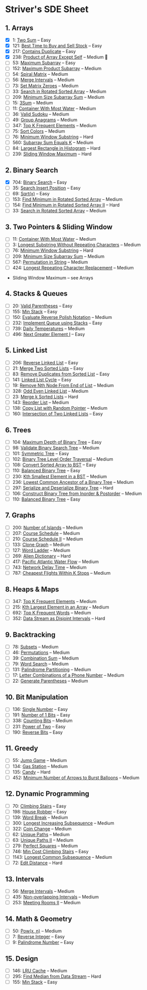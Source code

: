# Striver's SDE Sheet

## 1. Arrays

- [x] 1: [Two Sum](https://leetcode.com/problems/two-sum/) – Easy
- [x] 121: [Best Time to Buy and Sell Stock](https://leetcode.com/problems/best-time-to-buy-and-sell-stock/) – Easy
- [x] 217: [Contains Duplicate](https://leetcode.com/problems/contains-duplicate/) – Easy
- [x] 238: [Product of Array Except Self](https://leetcode.com/problems/product-of-array-except-self/) – Medium 🔴
- [ ] 53: [Maximum Subarray](https://leetcode.com/problems/maximum-subarray/) – Easy
- [ ] 152: [Maximum Product Subarray](https://leetcode.com/problems/maximum-product-subarray/) – Medium
- [ ] 54: [Spiral Matrix](https://leetcode.com/problems/spiral-matrix/) – Medium
- [ ] 56: [Merge Intervals](https://leetcode.com/problems/merge-intervals/) – Medium
- [ ] 73: [Set Matrix Zeroes](https://leetcode.com/problems/set-matrix-zeroes/) – Medium
- [ ] 33: [Search in Rotated Sorted Array](https://leetcode.com/problems/search-in-rotated-sorted-array/) – Medium
- [ ] 209: [Minimum Size Subarray Sum](https://leetcode.com/problems/minimum-size-subarray-sum/) – Medium
- [ ] 15: [3Sum](https://leetcode.com/problems/3sum/) – Medium
- [ ] 11: [Container With Most Water](https://leetcode.com/problems/container-with-most-water/) – Medium
- [ ] 36: [Valid Sudoku](https://leetcode.com/problems/valid-sudoku/) – Medium
- [ ] 49: [Group Anagrams](https://leetcode.com/problems/group-anagrams/) – Medium
- [ ] 347: [Top K Frequent Elements](https://leetcode.com/problems/top-k-frequent-elements/) – Medium
- [ ] 75: [Sort Colors](https://leetcode.com/problems/sort-colors/) – Medium
- [ ] 76: [Minimum Window Substring](https://leetcode.com/problems/minimum-window-substring/) – Hard
- [ ] 560: [Subarray Sum Equals K](https://leetcode.com/problems/subarray-sum-equals-k/) – Medium
- [ ] 84: [Largest Rectangle in Histogram](https://leetcode.com/problems/largest-rectangle-in-histogram/) – Hard
- [ ] 239: [Sliding Window Maximum](https://leetcode.com/problems/sliding-window-maximum/) – Hard

## 2. Binary Search

- [x] 704: [Binary Search](https://leetcode.com/problems/binary-search/) – Easy
- [ ] 35: [Search Insert Position](https://leetcode.com/problems/search-insert-position/) – Easy
- [ ] 69: [Sqrt(x)](https://leetcode.com/problems/sqrtx/) – Easy
- [ ] 153: [Find Minimum in Rotated Sorted Array](https://leetcode.com/problems/find-minimum-in-rotated-sorted-array/) – Medium
- [ ] 154: [Find Minimum in Rotated Sorted Array II](https://leetcode.com/problems/find-minimum-in-rotated-sorted-array-ii/) – Hard
- [ ] 33: [Search in Rotated Sorted Array](https://leetcode.com/problems/search-in-rotated-sorted-array/) – Medium

## 3. Two Pointers & Sliding Window

- [ ] 11: [Container With Most Water](https://leetcode.com/problems/container-with-most-water/) – Medium
- [ ] 3: [Longest Substring Without Repeating Characters](https://leetcode.com/problems/longest-substring-without-repeating-characters/) – Medium
- [ ] 76: [Minimum Window Substring](https://leetcode.com/problems/minimum-window-substring/) – Hard
- [ ] 209: [Minimum Size Subarray Sum](https://leetcode.com/problems/minimum-size-subarray-sum/) – Medium
- [ ] 567: [Permutation in String](https://leetcode.com/problems/permutation-in-string/) – Medium
- [ ] 424: [Longest Repeating Character Replacement](https://leetcode.com/problems/longest-repeating-character-replacement/) – Medium
- Sliding Window Maximum – see Arrays

## 4. Stacks & Queues

- [ ] 20: [Valid Parentheses](https://leetcode.com/problems/valid-parentheses/) – Easy
- [ ] 155: [Min Stack](https://leetcode.com/problems/min-stack/) – Easy
- [ ] 150: [Evaluate Reverse Polish Notation](https://leetcode.com/problems/evaluate-reverse-polish-notation/) – Medium
- [ ] 232: [Implement Queue using Stacks](https://leetcode.com/problems/implement-queue-using-stacks/) – Easy
- [ ] 739: [Daily Temperatures](https://leetcode.com/problems/daily-temperatures/) – Medium
- [ ] 496: [Next Greater Element I](https://leetcode.com/problems/next-greater-element-i/) – Easy

## 5. Linked List

- [ ] 206: [Reverse Linked List](https://leetcode.com/problems/reverse-linked-list/) – Easy
- [ ] 21: [Merge Two Sorted Lists](https://leetcode.com/problems/merge-two-sorted-lists/) – Easy
- [ ] 83: [Remove Duplicates from Sorted List](https://leetcode.com/problems/remove-duplicates-from-sorted-list/) – Easy
- [ ] 141: [Linked List Cycle](https://leetcode.com/problems/linked-list-cycle/) – Easy
- [ ] 19: [Remove Nth Node From End of List](https://leetcode.com/problems/remove-nth-node-from-end-of-list/) – Medium
- [ ] 328: [Odd Even Linked List](https://leetcode.com/problems/odd-even-linked-list/) – Medium
- [ ] 23: [Merge k Sorted Lists](https://leetcode.com/problems/merge-k-sorted-lists/) – Hard
- [ ] 143: [Reorder List](https://leetcode.com/problems/reorder-list/) – Medium
- [ ] 138: [Copy List with Random Pointer](https://leetcode.com/problems/copy-list-with-random-pointer/) – Medium
- [ ] 160: [Intersection of Two Linked Lists](https://leetcode.com/problems/intersection-of-two-linked-lists/) – Easy

## 6. Trees

- [ ] 104: [Maximum Depth of Binary Tree](https://leetcode.com/problems/maximum-depth-of-binary-tree/) – Easy
- [ ] 98: [Validate Binary Search Tree](https://leetcode.com/problems/validate-binary-search-tree/) – Medium
- [ ] 101: [Symmetric Tree](https://leetcode.com/problems/symmetric-tree/) – Easy
- [ ] 102: [Binary Tree Level Order Traversal](https://leetcode.com/problems/binary-tree-level-order-traversal/) – Medium
- [ ] 108: [Convert Sorted Array to BST](https://leetcode.com/problems/convert-sorted-array-to-binary-search-tree/) – Easy
- [ ] 110: [Balanced Binary Tree](https://leetcode.com/problems/balanced-binary-tree/) – Easy
- [ ] 230: [Kth Smallest Element in a BST](https://leetcode.com/problems/kth-smallest-element-in-a-bst/) – Medium
- [ ] 236: [Lowest Common Ancestor of a Binary Tree](https://leetcode.com/problems/lowest-common-ancestor-of-a-binary-tree/) – Medium
- [ ] 297: [Serialize and Deserialize Binary Tree](https://leetcode.com/problems/serialize-and-deserialize-binary-tree/) – Hard
- [ ] 106: [Construct Binary Tree from Inorder & Postorder](https://leetcode.com/problems/construct-binary-tree-from-inorder-and-postorder-traversal/) – Medium
- [ ] 110: [Balanced Binary Tree](https://leetcode.com/problems/balanced-binary-tree/) – Easy

## 7. Graphs

- [ ] 200: [Number of Islands](https://leetcode.com/problems/number-of-islands/) – Medium
- [ ] 207: [Course Schedule](https://leetcode.com/problems/course-schedule/) – Medium
- [ ] 210: [Course Schedule II](https://leetcode.com/problems/course-schedule-ii/) – Medium
- [ ] 133: [Clone Graph](https://leetcode.com/problems/clone-graph/) – Medium
- [ ] 127: [Word Ladder](https://leetcode.com/problems/word-ladder/) – Medium
- [ ] 269: [Alien Dictionary](https://leetcode.com/problems/alien-dictionary/) – Hard
- [ ] 417: [Pacific Atlantic Water Flow](https://leetcode.com/problems/pacific-atlantic-water-flow/) – Medium
- [ ] 743: [Network Delay Time](https://leetcode.com/problems/network-delay-time/) – Medium
- [ ] 787: [Cheapest Flights Within K Stops](https://leetcode.com/problems/cheapest-flights-within-k-stops/) – Medium

## 8. Heaps & Maps

- [ ] 347: [Top K Frequent Elements](https://leetcode.com/problems/top-k-frequent-elements/) – Medium
- [ ] 215: [Kth Largest Element in an Array](https://leetcode.com/problems/kth-largest-element-in-an-array/) – Medium
- [ ] 692: [Top K Frequent Words](https://leetcode.com/problems/top-k-frequent-words/) – Medium
- [ ] 352: [Data Stream as Disjoint Intervals](https://leetcode.com/problems/data-stream-as-disjoint-intervals/) – Hard

## 9. Backtracking

- [ ] 78: [Subsets](https://leetcode.com/problems/subsets/) – Medium
- [ ] 46: [Permutations](https://leetcode.com/problems/permutations/) – Medium
- [ ] 39: [Combination Sum](https://leetcode.com/problems/combination-sum/) – Medium
- [ ] 79: [Word Search](https://leetcode.com/problems/word-search/) – Medium
- [ ] 131: [Palindrome Partitioning](https://leetcode.com/problems/palindrome-partitioning/) – Medium
- [ ] 17: [Letter Combinations of a Phone Number](https://leetcode.com/problems/letter-combinations-of-a-phone-number/) – Medium
- [ ] 22: [Generate Parentheses](https://leetcode.com/problems/generate-parentheses/) – Medium

## 10. Bit Manipulation

- [ ] 136: [Single Number](https://leetcode.com/problems/single-number/) – Easy
- [ ] 191: [Number of 1 Bits](https://leetcode.com/problems/number-of-1-bits/) – Easy
- [ ] 338: [Counting Bits](https://leetcode.com/problems/counting-bits/) – Medium
- [ ] 231: [Power of Two](https://leetcode.com/problems/power-of-two/) – Easy
- [ ] 190: [Reverse Bits](https://leetcode.com/problems/reverse-bits/) – Easy

## 11. Greedy

- [ ] 55: [Jump Game](https://leetcode.com/problems/jump-game/) – Medium
- [ ] 134: [Gas Station](https://leetcode.com/problems/gas-station/) – Medium
- [ ] 135: [Candy](https://leetcode.com/problems/candy/) – Hard
- [ ] 452: [Minimum Number of Arrows to Burst Balloons](https://leetcode.com/problems/minimum-number-of-arrows-to-burst-balloons/) – Medium

## 12. Dynamic Programming

- [ ] 70: [Climbing Stairs](https://leetcode.com/problems/climbing-stairs/) – Easy
- [ ] 198: [House Robber](https://leetcode.com/problems/house-robber/) – Easy
- [ ] 139: [Word Break](https://leetcode.com/problems/word-break/) – Medium
- [ ] 300: [Longest Increasing Subsequence](https://leetcode.com/problems/longest-increasing-subsequence/) – Medium
- [ ] 322: [Coin Change](https://leetcode.com/problems/coin-change/) – Medium
- [ ] 62: [Unique Paths](https://leetcode.com/problems/unique-paths/) – Medium
- [ ] 63: [Unique Paths II](https://leetcode.com/problems/unique-paths-ii/) – Medium
- [ ] 279: [Perfect Squares](https://leetcode.com/problems/perfect-squares/) – Medium
- [ ] 746: [Min Cost Climbing Stairs](https://leetcode.com/problems/min-cost-climbing-stairs/) – Easy
- [ ] 1143: [Longest Common Subsequence](https://leetcode.com/problems/longest-common-subsequence/) – Medium
- [ ] 72: [Edit Distance](https://leetcode.com/problems/edit-distance/) – Hard

## 13. Intervals

- [ ] 56: [Merge Intervals](https://leetcode.com/problems/merge-intervals/) – Medium
- [ ] 435: [Non-overlapping Intervals](https://leetcode.com/problems/non-overlapping-intervals/) – Medium
- [ ] 253: [Meeting Rooms II](https://leetcode.com/problems/meeting-rooms-ii/) – Medium

## 14. Math & Geometry

- [ ] 50: [Pow(x, n)](https://leetcode.com/problems/powx-n/) – Medium
- [ ] 7: [Reverse Integer](https://leetcode.com/problems/reverse-integer/) – Easy
- [ ] 9: [Palindrome Number](https://leetcode.com/problems/palindrome-number/) – Easy

## 15. Design

- [ ] 146: [LRU Cache](https://leetcode.com/problems/lru-cache/) – Medium
- [ ] 295: [Find Median from Data Stream](https://leetcode.com/problems/find-median-from-data-stream/) – Hard
- [ ] 155: [Min Stack](https://leetcode.com/problems/min-stack/) – Easy
